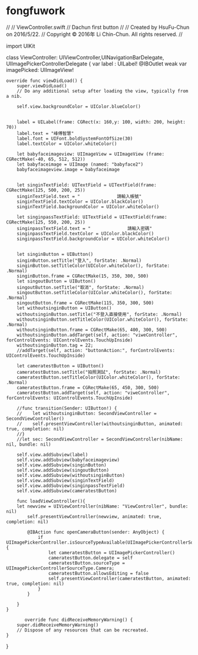 # fongfuwork

//
//  ViewController.swift
//  Dachun first button
//
//  Created by HsuFu-Chun on 2016/5/22.
//  Copyright © 2016年 Li Chin-Chun. All rights reserved.
//

import UIKit

class ViewController: UIViewController,UINavigationBarDelegate, UIImagePickerControllerDelegate {
    var label : UILabel!
    @IBOutlet weak var imagePicked: UIImageView!
    
    override func viewDidLoad() {
        super.viewDidLoad()
        // Do any additional setup after loading the view, typically from a nib.
        
        self.view.backgroundColor = UIColor.blueColor()

        
        label = UILabel(frame: CGRect(x: 160,y: 100, width: 200, height: 70))
        label.text = "峰傅智慧"
        label.font = UIFont.boldSystemFontOfSize(30)
        label.textColor = UIColor.whiteColor()
        
        let babyfaceimageview: UIImageView = UIImageView (frame: CGRectMake(-40, 65, 512, 512))
        let babyfaceimage = UIImage (named: "babyface2")
        babyfaceimageview.image = babyfaceimage
        
        
        let singinTextField: UITextField = UITextField(frame: CGRectMake(125, 500, 200, 25))
        singinTextField.text = "              請輸入帳號"
        singinTextField.textColor = UIColor.blackColor()
        singinTextField.backgroundColor = UIColor.whiteColor()
        
        let singinpassTextField: UITextField = UITextField(frame: CGRectMake(125, 550, 200, 25))
        singinpassTextField.text = "              請輸入密碼"
        singinpassTextField.textColor = UIColor.blackColor()
        singinpassTextField.backgroundColor = UIColor.whiteColor()
 
        
        let singinButton = UIButton()
        singinButton.setTitle("登入", forState: .Normal)
        singinButton.setTitleColor(UIColor.whiteColor(), forState: .Normal)
        singinButton.frame = CGRectMake(15, 350, 300, 500)
        let singoutButton = UIButton()
        singoutButton.setTitle("取消", forState: .Normal)
        singoutButton.setTitleColor(UIColor.whiteColor(), forState: .Normal)
        singoutButton.frame = CGRectMake(115, 350, 300, 500)
        let withoutsinginButton = UIButton()
        withoutsinginButton.setTitle("不登入直接使用", forState: .Normal)
        withoutsinginButton.setTitleColor(UIColor.whiteColor(), forState: .Normal)
        withoutsinginButton.frame = CGRectMake(65, 400, 300, 500)
        withoutsinginButton.addTarget(self, action: "viweController", forControlEvents: UIControlEvents.TouchUpInside)
        withoutsinginButton.tag = 22;
        //addTarget(self, action: "buttonAction:", forControlEvents: UIControlEvents.TouchUpInside)
        
        let cameratestButton = UIButton()
        cameratestButton.setTitle("拍照測試", forState: .Normal)
        cameratestButton.setTitleColor(UIColor.whiteColor(), forState: .Normal)
        cameratestButton.frame = CGRectMake(65, 450, 300, 500)
        cameratestButton.addTarget(self, action: "viweController", forControlEvents: UIControlEvents.TouchUpInside)
        
        //func transition(Sender: UIButton!) {
        //    let withoutsinginButton: SecondViewController = SecondViewController()
        //    self.presentViewController(withoutsinginButton, animated: true, completion: nil)
        //}
        //let sec: SecondViewController = SecondViewController(nibName: nil, bundle: nil)
    
        self.view.addSubview(label)
        self.view.addSubview(babyfaceimageview)
        self.view.addSubview(singinButton)
        self.view.addSubview(singoutButton)
        self.view.addSubview(withoutsinginButton)
        self.view.addSubview(singinTextField)
        self.view.addSubview(singinpassTextField)
        self.view.addSubview(cameratestButton)

        func loadViewController(){
        let newview = UIViewController(nibName: "ViewController", bundle: nil)
            self.presentViewController(newview, animated: true, completion: nil)

            @IBAction func openCameraButton(sender: AnyObject) {
                if UIImagePickerController.isSourceTypeAvailable(UIImagePickerControllerSourceType.Camera) {
                    let cameratestButton = UIImagePickerController()
                    cameratestButton.delegate = self
                    cameratestButton.sourceType = UIImagePickerControllerSourceType.Camera;
                    cameratestButton.allowsEditing = false
                    self.presentViewController(cameratestButton, animated: true, completion: nil)
                }
            }

        }
    }
    
           override func didReceiveMemoryWarning() {
        super.didReceiveMemoryWarning()
        // Dispose of any resources that can be recreated.
    }


}

